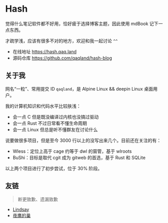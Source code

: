 # Hash

觉得什么笔记软件都不好用，恰好疲于选择博客主题，因此使用 mdBook 记下一点东西。

才疏学浅，应该有很多不对的地方，欢迎和我一起讨论 `^^`

- 在线地址 <https://hash.qaq.land>
- 源码仓库 <https://github.com/qaqland/hash-blog>

## 关于我

网名“一粒”、常用提交 ID `qaqland`，是 Alpine Linux && deepin Linux 桌面用户。

我的计算机知识和代码水平比较肤浅：

- 会一点 C 但是既没编译过内核也没搞过驱动
- 会一点 Rust 不过日常看不懂生命周期
- 会一点 Linux 但总是听不懂群友在讨论什么

说要做很多项目，但是至今 3000 行以上的没写出来几个。目前还在关注的有：

- Wless：定位上高于 cage 约等于 dwl 的窗管，基于 wlroots
- BuShi：目标是取代 cgit 成为 gitweb 的首选，基于 Rust 和 SQLite

以上两个项目进行了初步尝试，位于 30% 阶段。

## 友链

> 断更致歉、遗漏致歉

- [Lindsay](https://lin.moe/)
- [夜鹰的巢](https://acyanbird.tech/)

